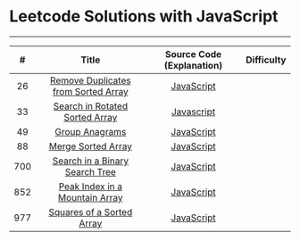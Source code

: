 # Leetcode Solutions with JavaScript

---


| # | Title | Source Code (Explanation) | Difficulty |
|:---:|:---:|:---:|:---:|
| 26 | [Remove Duplicates from Sorted Array](https://leetcode.com/problems/remove-duplicates-from-sorted-array/)  | [JavaScript](https://github.com/YunYuLo/leetcode/blob/master/algorithms/26RemoveDuplicatesFromSortedArray.js) | | Easy |
| 33 | [Search in Rotated Sorted Array](https://leetcode.com/problems/search-in-rotated-sorted-array/) | [Javascript](https://github.com/YunYuLo/leetcode/blob/master/algorithms/33SearchInRotatedSortedArray.js) | | Medium |
| 49 | [Group Anagrams](https://leetcode.com/problems/group-anagrams/) | [JavaScript](https://github.com/YunYuLo/leetcode/blob/master/algorithms/49anagrams.js) | | Medium |
| 88 | [Merge Sorted Array](https://leetcode.com/problems/merge-sorted-array/)  | [JavaScript](https://github.com/YunYuLo/leetcode/blob/master/algorithms/88MergeSortedArray.js) | | Easy |
| 700 | [Search in a Binary Search Tree](https://leetcode.com/problems/search-in-a-binary-search-tree/)  | [JavaScript](https://github.com/YunYuLo/leetcode/blob/master/algorithms/700SearchInaBinarySearchTree.js) | | Easy |
| 852 | [Peak Index in a Mountain Array](https://leetcode.com/problems/peak-index-in-a-mountain-array/) | [JavaScript](https://github.com/YunYuLo/leetcode/blob/master/algorithms/852PeakIndexInaMountainArray.js) | | Easy |
| 977 | [Squares of a Sorted Array](https://leetcode.com/problems/squares-of-a-sorted-array/) | [JavaScript](https://github.com/YunYuLo/leetcode/blob/master/algorithms/977SquaresOfaSortedArray.js) | | Easy |